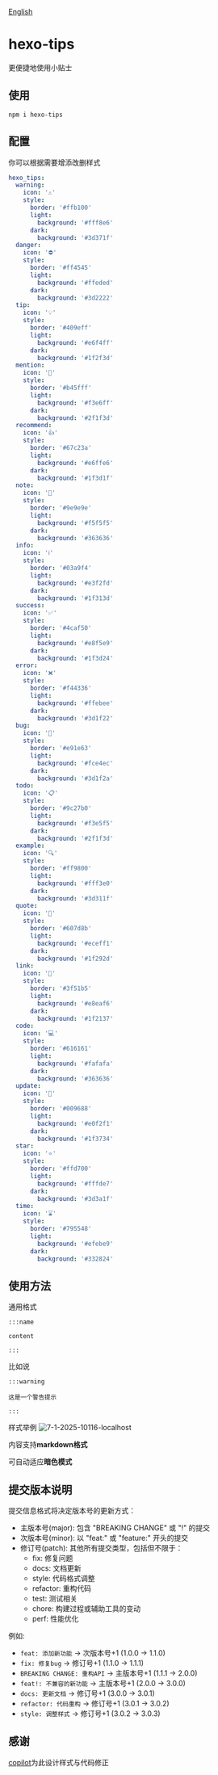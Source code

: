[English](README_EN.md)
# hexo-tips

更便捷地使用小贴士

## 使用

```
npm i hexo-tips

```

## 配置

你可以根据需要增添改删样式

```yml
hexo_tips:
  warning:
    icon: '⚠'
    style:
      border: '#ffb100'
      light:
        background: '#fff8e6'
      dark:
        background: '#3d371f'  
  danger:
    icon: '⛔'
    style:
      border: '#ff4545'
      light:
        background: '#ffeded'
      dark:
        background: '#3d2222'  
  tip:
    icon: '💡'
    style:
      border: '#409eff'
      light:
        background: '#e6f4ff'
      dark:
        background: '#1f2f3d'  
  mention:
    icon: '💬'
    style:
      border: '#b45fff'
      light:
        background: '#f3e6ff'
      dark:
        background: '#2f1f3d'   
  recommend:
    icon: '👍'
    style:
      border: '#67c23a'
      light:
        background: '#e6ffe6'
      dark:
        background: '#1f3d1f'   
  note:
    icon: '📝'
    style:
      border: '#9e9e9e'
      light:
        background: '#f5f5f5'
      dark:
        background: '#363636'   
  info:
    icon: 'ℹ️'
    style:
      border: '#03a9f4'
      light:
        background: '#e3f2fd'
      dark:
        background: '#1f313d'   
  success:
    icon: '✅'
    style:
      border: '#4caf50'
      light:
        background: '#e8f5e9'
      dark:
        background: '#1f3d24'   
  error:
    icon: '❌'
    style:
      border: '#f44336'
      light:
        background: '#ffebee'
      dark:
        background: '#3d1f22'   
  bug:
    icon: '🐛'
    style:
      border: '#e91e63'
      light:
        background: '#fce4ec'
      dark:
        background: '#3d1f2a'   
  todo:
    icon: '📋'
    style:
      border: '#9c27b0'
      light:
        background: '#f3e5f5'
      dark:
        background: '#2f1f3d'   
  example:
    icon: '🔍'
    style:
      border: '#ff9800'
      light:
        background: '#fff3e0'
      dark:
        background: '#3d311f'   
  quote:
    icon: '💭'
    style:
      border: '#607d8b'
      light:
        background: '#eceff1'
      dark:
        background: '#1f292d'   
  link:
    icon: '🔗'
    style:
      border: '#3f51b5'
      light:
        background: '#e8eaf6'
      dark:
        background: '#1f2137'   
  code:
    icon: '💻'
    style:
      border: '#616161'
      light:
        background: '#fafafa'
      dark:
        background: '#363636'   
  update:
    icon: '🔄'
    style:
      border: '#009688'
      light:
        background: '#e0f2f1'
      dark:
        background: '#1f3734'   
  star:
    icon: '⭐'
    style:
      border: '#ffd700'
      light:
        background: '#fffde7'
      dark:
        background: '#3d3a1f'   
  time:
    icon: '⌛'
    style:
      border: '#795548'
      light:
        background: '#efebe9'
      dark:
        background: '#332824'   

```
## 使用方法

通用格式

```
:::name

content

:::
```
比如说
```
:::warning
 
这是一个警告提示

:::

```

样式举例
<img src="https://i.ibb.co/8ghxN0W/7-1-2025-10116-localhost.jpg" alt="7-1-2025-10116-localhost" border="0">

内容支持**markdown格式**

可自动适应**暗色模式**

## 提交版本说明

提交信息格式将决定版本号的更新方式：
- 主版本号(major): 包含 "BREAKING CHANGE" 或 "!" 的提交
- 次版本号(minor): 以 "feat:" 或 "feature:" 开头的提交
- 修订号(patch): 其他所有提交类型，包括但不限于：
  - fix: 修复问题
  - docs: 文档更新
  - style: 代码格式调整
  - refactor: 重构代码
  - test: 测试相关
  - chore: 构建过程或辅助工具的变动
  - perf: 性能优化

例如:
- `feat: 添加新功能` -> 次版本号+1 (1.0.0 → 1.1.0)
- `fix: 修复bug` -> 修订号+1 (1.1.0 → 1.1.1)
- `BREAKING CHANGE: 重构API` -> 主版本号+1 (1.1.1 → 2.0.0)
- `feat!: 不兼容的新功能` -> 主版本号+1 (2.0.0 → 3.0.0)
- `docs: 更新文档` -> 修订号+1 (3.0.0 → 3.0.1)
- `refactor: 代码重构` -> 修订号+1 (3.0.1 → 3.0.2)
- `style: 调整样式` -> 修订号+1 (3.0.2 → 3.0.3)



## 感谢

[copilot](https://github.com/features/copilot)为此设计样式与代码修正